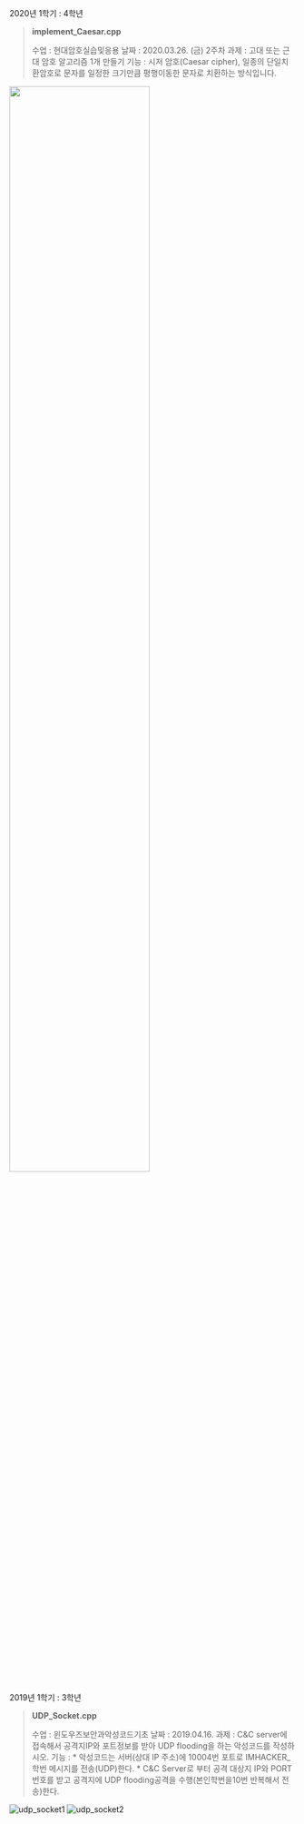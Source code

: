 2020년 1학기 : 4학년  
> <p><strong>implement_Caesar.cpp</strong></p>
> 수업 : 현대암호실습및응용  
> 날짜 : 2020.03.26. (금) 2주차  
> 과제 : 고대 또는 근대 암호 알고리즘 1개 만들기  
> 기능 : 시저 암호(Caesar cipher), 일종의 단일치환암호로 문자를 일정한 크기만큼 평행이동한 문자로 치환하는 방식입니다.  
<img src="https://user-images.githubusercontent.com/48902155/77818659-86531600-7117-11ea-9a81-fa6ec3441858.JPG" width="70%"></img>  

<br><br><br><br>

2019년 1학기 : 3학년  
> <p><strong>UDP_Socket.cpp</strong></p>
> 수업 : 윈도우즈보안과악성코드기초  
> 날짜 : 2019.04.16.  
> 과제 : C&C server에 접속해서 공격지IP와 포트정보를 받아 UDP flooding을 하는 악성코드를 작성하시오.  
> 기능 :  
> * 악성코드는 서버(상대 IP 주소)에 10004번 포트로 IMHACKER_학번 메시지를 전송(UDP)한다.  
> * C&C Server로 부터 공격 대상지 IP와 PORT번호를 받고 공격지에 UDP flooding공격을 수행(본인학번을10번 반복해서 전송)한다.  
![udp_socket1](https://user-images.githubusercontent.com/48902155/77823075-d3e17a00-713b-11ea-8b9e-fb543b606cb6.PNG)
![udp_socket2](https://user-images.githubusercontent.com/48902155/77823080-e9ef3a80-713b-11ea-8b55-9282cebb0d60.PNG)


